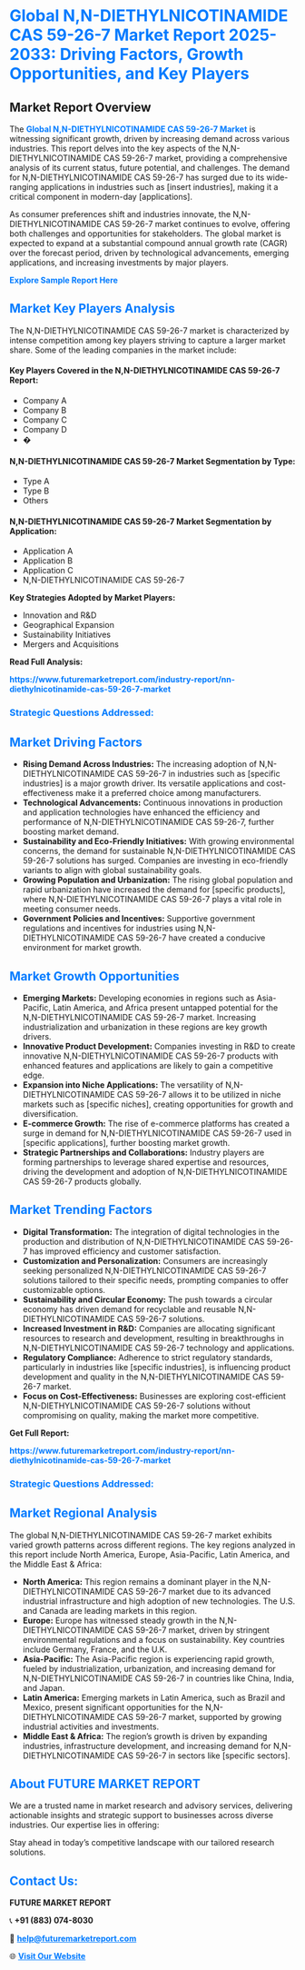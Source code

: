 <h1 style="color: #007BFF;">Global N,N-DIETHYLNICOTINAMIDE CAS 59-26-7 Market Report 2025-2033: Driving Factors, Growth Opportunities, and Key Players</h1>

<section id="overview">
<h2>Market Report Overview</h2>
<p>The <a href="https://www.futuremarketreport.com/industry-report/nn-diethylnicotinamide-cas-59-26-7-market" style="color: #007BFF; text-decoration: none;"><strong>Global N,N-DIETHYLNICOTINAMIDE CAS 59-26-7 Market</strong></a> is witnessing significant growth, driven by increasing demand across various industries. This report delves into the key aspects of the N,N-DIETHYLNICOTINAMIDE CAS 59-26-7 market, providing a comprehensive analysis of its current status, future potential, and challenges. The demand for N,N-DIETHYLNICOTINAMIDE CAS 59-26-7 has surged due to its wide-ranging applications in industries such as [insert industries], making it a critical component in modern-day [applications].</p>
<p>As consumer preferences shift and industries innovate, the N,N-DIETHYLNICOTINAMIDE CAS 59-26-7 market continues to evolve, offering both challenges and opportunities for stakeholders. The global market is expected to expand at a substantial compound annual growth rate (CAGR) over the forecast period, driven by technological advancements, emerging applications, and increasing investments by major players.</p>
</section>

<section id="overview">
<p><a href="https://www.futuremarketreport.com/request-sample/reportId=120204" style="color: #007BFF; text-decoration: none;"><strong>Explore Sample Report Here</strong></a></p>
</section>

<section id="key-players">
<h2 style="color: #007BFF;">Market Key Players Analysis</h2>
<p>The N,N-DIETHYLNICOTINAMIDE CAS 59-26-7 market is characterized by intense competition among key players striving to capture a larger market share. Some of the leading companies in the market include:</p>
<h4>Key Players Covered in the N,N-DIETHYLNICOTINAMIDE CAS 59-26-7 Report:</h4>
<ul><li>Company A</li><li>Company B</li><li>Company C</li><li>Company D</li><li>�</li></ul>
<h4>N,N-DIETHYLNICOTINAMIDE CAS 59-26-7 Market Segmentation by Type:</h4>
<ul><li>Type A</li><li>Type B</li><li>Others</li></ul>

<h4>N,N-DIETHYLNICOTINAMIDE CAS 59-26-7 Market Segmentation by Application:</h4>
<ul><li>Application A</li><li>Application B</li><li>Application C</li><li>N,N-DIETHYLNICOTINAMIDE CAS 59-26-7</li></ul>
<p><strong>Key Strategies Adopted by Market Players:</strong></p>
<ul>
<li>Innovation and R&D</li>
<li>Geographical Expansion</li>
<li>Sustainability Initiatives</li>
<li>Mergers and Acquisitions</li>
</ul>
</section>

<section>
<p><strong>Read Full Analysis: </strong></p><a href="https://www.futuremarketreport.com/industry-report/nn-diethylnicotinamide-cas-59-26-7-market" style="color: #007BFF; text-decoration: none;"><strong>https://www.futuremarketreport.com/industry-report/nn-diethylnicotinamide-cas-59-26-7-market</strong></a>
<h3 style="color: #007BFF;">Strategic Questions Addressed:</h3>
</section>

<section id="driving-factors">
<h2 style="color: #007BFF;">Market Driving Factors</h2>
<ul>
<li><strong>Rising Demand Across Industries:</strong> The increasing adoption of N,N-DIETHYLNICOTINAMIDE CAS 59-26-7 in industries such as [specific industries] is a major growth driver. Its versatile applications and cost-effectiveness make it a preferred choice among manufacturers.</li>
<li><strong>Technological Advancements:</strong> Continuous innovations in production and application technologies have enhanced the efficiency and performance of N,N-DIETHYLNICOTINAMIDE CAS 59-26-7, further boosting market demand.</li>
<li><strong>Sustainability and Eco-Friendly Initiatives:</strong> With growing environmental concerns, the demand for sustainable N,N-DIETHYLNICOTINAMIDE CAS 59-26-7 solutions has surged. Companies are investing in eco-friendly variants to align with global sustainability goals.</li>
<li><strong>Growing Population and Urbanization:</strong> The rising global population and rapid urbanization have increased the demand for [specific products], where N,N-DIETHYLNICOTINAMIDE CAS 59-26-7 plays a vital role in meeting consumer needs.</li>
<li><strong>Government Policies and Incentives:</strong> Supportive government regulations and incentives for industries using N,N-DIETHYLNICOTINAMIDE CAS 59-26-7 have created a conducive environment for market growth.</li>
</ul>
</section>

<section id="growth-opportunities">
<h2 style="color: #007BFF;">Market Growth Opportunities</h2>
<ul>
<li><strong>Emerging Markets:</strong> Developing economies in regions such as Asia-Pacific, Latin America, and Africa present untapped potential for the N,N-DIETHYLNICOTINAMIDE CAS 59-26-7 market. Increasing industrialization and urbanization in these regions are key growth drivers.</li>
<li><strong>Innovative Product Development:</strong> Companies investing in R&D to create innovative N,N-DIETHYLNICOTINAMIDE CAS 59-26-7 products with enhanced features and applications are likely to gain a competitive edge.</li>
<li><strong>Expansion into Niche Applications:</strong> The versatility of N,N-DIETHYLNICOTINAMIDE CAS 59-26-7 allows it to be utilized in niche markets such as [specific niches], creating opportunities for growth and diversification.</li>
<li><strong>E-commerce Growth:</strong> The rise of e-commerce platforms has created a surge in demand for N,N-DIETHYLNICOTINAMIDE CAS 59-26-7 used in [specific applications], further boosting market growth.</li>
<li><strong>Strategic Partnerships and Collaborations:</strong> Industry players are forming partnerships to leverage shared expertise and resources, driving the development and adoption of N,N-DIETHYLNICOTINAMIDE CAS 59-26-7 products globally.</li>
</ul>
</section>

<section id="trending-factors">
<h2 style="color: #007BFF;">Market Trending Factors</h2>
<ul>
<li><strong>Digital Transformation:</strong> The integration of digital technologies in the production and distribution of N,N-DIETHYLNICOTINAMIDE CAS 59-26-7 has improved efficiency and customer satisfaction.</li>
<li><strong>Customization and Personalization:</strong> Consumers are increasingly seeking personalized N,N-DIETHYLNICOTINAMIDE CAS 59-26-7 solutions tailored to their specific needs, prompting companies to offer customizable options.</li>
<li><strong>Sustainability and Circular Economy:</strong> The push towards a circular economy has driven demand for recyclable and reusable N,N-DIETHYLNICOTINAMIDE CAS 59-26-7 solutions.</li>
<li><strong>Increased Investment in R&D:</strong> Companies are allocating significant resources to research and development, resulting in breakthroughs in N,N-DIETHYLNICOTINAMIDE CAS 59-26-7 technology and applications.</li>
<li><strong>Regulatory Compliance:</strong> Adherence to strict regulatory standards, particularly in industries like [specific industries], is influencing product development and quality in the N,N-DIETHYLNICOTINAMIDE CAS 59-26-7 market.</li>
<li><strong>Focus on Cost-Effectiveness:</strong> Businesses are exploring cost-efficient N,N-DIETHYLNICOTINAMIDE CAS 59-26-7 solutions without compromising on quality, making the market more competitive.</li>
</ul>
</section>

<section>
<p><strong>Get Full Report: </strong></p><a href="https://www.futuremarketreport.com/industry-report/nn-diethylnicotinamide-cas-59-26-7-market" style="color: #007BFF; text-decoration: none;"><strong>https://www.futuremarketreport.com/industry-report/nn-diethylnicotinamide-cas-59-26-7-market</strong></a>
<h3 style="color: #007BFF;">Strategic Questions Addressed:</h3>
</section>


<section id="regional-analysis">
<h2 style="color: #007BFF;">Market Regional Analysis</h2>
<p>The global N,N-DIETHYLNICOTINAMIDE CAS 59-26-7 market exhibits varied growth patterns across different regions. The key regions analyzed in this report include North America, Europe, Asia-Pacific, Latin America, and the Middle East & Africa:</p>
<ul>
<li><strong>North America:</strong> This region remains a dominant player in the N,N-DIETHYLNICOTINAMIDE CAS 59-26-7 market due to its advanced industrial infrastructure and high adoption of new technologies. The U.S. and Canada are leading markets in this region.</li>
<li><strong>Europe:</strong> Europe has witnessed steady growth in the N,N-DIETHYLNICOTINAMIDE CAS 59-26-7 market, driven by stringent environmental regulations and a focus on sustainability. Key countries include Germany, France, and the U.K.</li>
<li><strong>Asia-Pacific:</strong> The Asia-Pacific region is experiencing rapid growth, fueled by industrialization, urbanization, and increasing demand for N,N-DIETHYLNICOTINAMIDE CAS 59-26-7 in countries like China, India, and Japan.</li>
<li><strong>Latin America:</strong> Emerging markets in Latin America, such as Brazil and Mexico, present significant opportunities for the N,N-DIETHYLNICOTINAMIDE CAS 59-26-7 market, supported by growing industrial activities and investments.</li>
<li><strong>Middle East & Africa:</strong> The region’s growth is driven by expanding industries, infrastructure development, and increasing demand for N,N-DIETHYLNICOTINAMIDE CAS 59-26-7 in sectors like [specific sectors].</li>
</ul>
</section>

<footer>
<h2 style="color: #007BFF;">About FUTURE MARKET REPORT</h2>
<p>We are a trusted name in market research and advisory services, delivering actionable insights and strategic support to businesses across diverse industries. Our expertise lies in offering:</p>

<p>Stay ahead in today’s competitive landscape with our tailored research solutions.</p>

<h2 style="color: #007BFF;">Contact Us:</h2>
<p><strong>FUTURE MARKET REPORT</strong></p>
<p>📞 <strong>+91 (883) 074-8030</strong></p>
<p>📧 <strong><a href="mailto:help@futuremarketreport.com" style="color: #007BFF;">help@futuremarketreport.com</a></strong></p>
<p>🌐 <strong><a href="https://www.futuremarketreport.com/" style="color: #007BFF;">Visit Our Website</a></strong></p>
</footer>